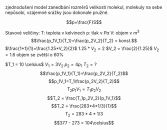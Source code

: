 zjednodušení model
zanedbání rozměrů velikostí molekul, molekuly na sebe nepůsobí, vzájemné srážky jsou dokonale pružné.

$$p=\frac{F}S$$

Stavové veličiny:
T: teplota v kelvinech
p: tlak v $Pa$
V: objem v $m^3$
$$\frac{p_1V_1}{T_1}=\frac{p_2V_2}{T_2} = konst.$$
$\frac{1*1}{1}=\frac{1.25*V_2}{2}$
$1.25*V_2=2$
$V_2 = \frac{2}{1.25}$
$V_2=1.6$
objem se zvětší o 60%

$T_1 = 10 \celsius$
$V_1 = 3V_2$
$p_2 = 4p_1$
$T_2=  ?$
$$\frac{p_1V_1}{T_1}=\frac{p_2V_2}{T_2}$$
$$p_1V_1=T_1\frac{p_2V_2}{T_2}$$
$$T_2p_1V_1=T_1p_2V_2$$
$$T_2 = \frac{T_1p_2V_2}{p_1V_1}$$
$$T_2 = \frac{283*4*1/3}{1}$$
$$T_2 = 283*4*1/3$$
$$377 - 273 = 104\celsius$$

